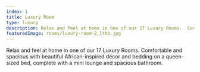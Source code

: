 ```yaml
---
index: 1
title: Luxury Room
type: luxury
description: Relax and feel at home in one of our 17 Luxury Rooms.  Comfortable and spacious with beautiful African-inspired décor and bedding on a queen-sized bed, complete with a mini lounge and spacious bathroom.
featuredImage: rooms/luxury-room-2_lthb.jpg
---
```


Relax and feel at home in one of our 17 Luxury Rooms.  Comfortable and spacious with beautiful African-inspired décor and bedding on a queen-sized bed, complete with a mini lounge and spacious bathroom.
